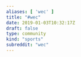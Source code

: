 ```yaml
---
aliases: [ 'wec' ]
title: "#wec"
date: 2019-01-03T10:32:17Z
draft: false
type: community
kind: "sports"
subreddit: "wec"
---
```

